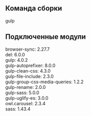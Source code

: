 ## Команда сборки

gulp

## Подключенные модули
    
browser-sync: 2.27.7  
del: 6.0.0  
gulp: 4.0.2  
gulp-autoprefixer: 8.0.0  
gulp-clean-css: 4.3.0  
gulp-file-include: 2.3.0  
gulp-group-css-media-queries: 1.2.2  
gulp-rename: 2.0.0  
gulp-sass: 5.0.0  
gulp-uglify-es: 3.0.0  
owl.carousel: 2.3.4   
sass: 1.43.4
